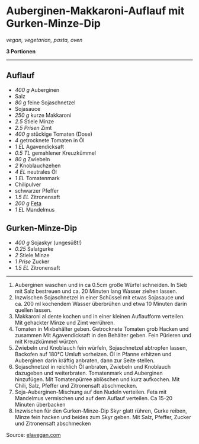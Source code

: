 # Auberginen-Makkaroni-Auflauf mit Gurken-Minze-Dip

*vegan, vegetarian, pasta, oven*

**3 Portionen**

---

## Auflauf

- *400 g* Auberginen
- Salz
- *80 g* feine Sojaschnetzel
- Sojasauce
- *250 g* kurze Makkaroni
- *2.5* Stiele Minze
- *2.5 Prisen* Zimt
- *400 g* stückige Tomaten (Dose)
- *4* getrocknete Tomaten in Öl
- *1 EL* Agavendicksaft
- *0.5 TL* gemahlener Kreuzkümmel
- *80 g* Zwiebeln
- *2* Knoblauchzehen
- *4 EL* neutrales Öl
- *1 EL* Tomatenmark
- Chilipulver
- schwarzer Pfeffer
- *1.5 EL* Zitronensaft
- *200 g* [Feta](https://raw.githubusercontent.com/dasnessie/recipes/master/fetabasis.md)
- *1 EL* Mandelmus

## Gurken-Minze-Dip

- *400 g* Sojaskyr (ungesüßt!)
- *0.25* Salatgurke
- *2* Stiele Minze
- *1 Prise* Zucker
- *1.5 EL* Zitronensaft

---

1. Auberginen waschen und in ca 0.5cm große Würfel schneiden. In Sieb mit Salz bestreuen und ca. 20 Minuten lang Wasser ziehen lassen.
2. Inzwischen Sojaschnetzel in einer Schüssel mit etwas Sojasauce und ca. 200 ml kochendem Wasser überbrühen und etwa 10 Minuten darin quellen lassen.
3. Makkaroni al dente kochen und in einer kleinen Auflaufform verteilen. Mit gehackter Minze und Zimt verrühren.
4. Tomaten in Mixbehälter geben. Getrocknete Tomaten grob Hacken und zusammen Mit Agavendicksaft in den Behälter geben. Fein Pürieren und mit Kreuzkümmel würzen.
5. Zwiebeln und Knoblauch fein würfeln, Sojaschnetzel abtropfen lassen, Backofen auf 180°C Umluft vorheizen. Öl in Pfanne erhitzen und Auberginen darin kräftig anbraten, dann zur Seite stellen.
6. Sojaschnetzel in reichlich Öl anbraten, Zwiebeln und Knoblauch dazugeben und weiterbraten. Tomatenmark und Auberginen hinzufügen. Mit Tomatenpürree ablöschen und kurz aufkochen. Mit Chili, Salz, Pfeffer und Zitronensaft abschmecken.
7. Soja-Auberginen-Mischung auf den Nudeln verteilen. Feta mit Mandelmus vermischen und auf dem Auflauf verteilen. Ca 15-20 Minuten überbacken
8. Inzwischen für den Gurken-Minze-Dip Skyr glatt rühren, Gurke reiben, Minze fein hacken und beides zum Skyr geben. Mit Salz, Pfeffer, Zucker und Zitronensaft abschmecken

Source: [elavegan.com](https://elavegan.com/de/veganes-pilzrisotto-cremiges-rezept/)
